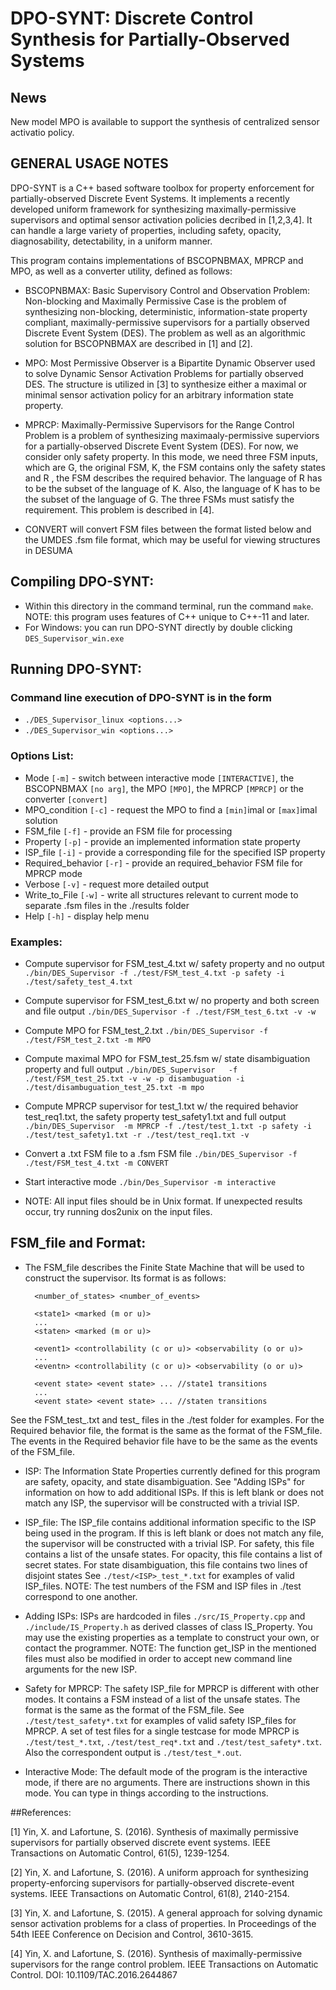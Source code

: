 # DPO-SYNT: Discrete Control Synthesis for Partially-Observed Systems
## News
New model MPO is available to support the synthesis of centralized sensor activatio policy.

## GENERAL USAGE NOTES

DPO-SYNT is a C++ based software toolbox for property enforcement for partially-observed Discrete Event Systems. 
It implements a recently developed uniform framework for synthesizing maximally-permissive supervisors and optimal
sensor activation policies decribed in [1,2,3,4]. 
It can handle a large variety of properties, including safety, opacity, diagnosability, detectability, in a uniform manner.

This program contains implementations of BSCOPNBMAX, MPRCP and MPO, as well as a converter utility, defined as follows:

* BSCOPNBMAX: 
Basic Supervisory Control and Observation Problem: Non-blocking and Maximally Permissive Case 
is the problem of synthesizing non-blocking, deterministic, information-state property compliant,
maximally-permissive supervisors for a partially observed Discrete Event
System (DES). The problem as well as an algorithmic solution for BSCOPNBMAX are described in [1] and [2].

* MPO: 
Most Permissive Observer is a Bipartite Dynamic Observer used to solve
Dynamic Sensor Activation Problems for partially observed DES. The structure
is utilized in [3] to synthesize either a maximal
or minimal sensor activation policy for an arbitrary information state
property.

* MPRCP: 
Maximally-Permissive Supervisors for the Range Control Problem is a problem 
of synthesizing maximaaly-permissive superviors for a partially-observed Discrete
Event System (DES). For now, we consider only safety property. In this mode, we need three 
FSM inputs, which are G, the original FSM, K, the FSM contains only the safety states and R
, the FSM describes the required behavior. The language of R has to be the subset of the 
language of K. Also, the language of K has to be the subset of the language of G. The three 
FSMs must satisfy the requirement. This problem is described in [4].

* CONVERT will convert FSM files between the format listed below and the
UMDES .fsm file format, which may be useful for viewing structures in DESUMA


## Compiling DPO-SYNT:
 * Within this directory in the command terminal, run the command `make`.
   NOTE: this program uses features of C++ unique to C++-11 and later.
 * For Windows: you can run DPO-SYNT directly by double clicking `DES_Supervisor_win.exe`
 
## Running DPO-SYNT:

### Command line execution of DPO-SYNT is in the form
*	`./DES_Supervisor_linux <options...>`
*	`./DES_Supervisor_win <options...>`
	
### Options List:
* Mode `[-m]` - switch between interactive mode `[INTERACTIVE]`, the BSCOPNBMAX `[no arg]`, the MPO `[MPO]`, the MPRCP `[MPRCP]` or the converter `[convert]`
* MPO_condition `[-c]` - request the MPO to find a `[min]`imal or `[max]`imal solution
* FSM_file `[-f]` - provide an FSM file for processing
* Property `[-p]` - provide an implemented information state property
* ISP_file `[-i]` - provide a corresponding file for the specified ISP property
* Required_behavior `[-r]` - provide an required_behavior FSM file for MPRCP mode
* Verbose `[-v]` - request more detailed output
* Write_to_File `[-w]` - write all structures relevant to current mode to
							 separate .fsm files in the ./results folder
* Help `[-h]` - display help menu
                
### Examples:

		
* Compute supervisor for FSM_test_4.txt w/ safety property and no output
`./bin/DES_Supervisor -f ./test/FSM_test_4.txt -p safety -i ./test/safety_test_4.txt`
		
* Compute supervisor for FSM_test_6.txt w/ no property and both screen and file output
`./bin/DES_Supervisor -f ./test/FSM_test_6.txt -v -w`
		
* Compute MPO for FSM_test_2.txt
`./bin/DES_Supervisor -f ./test/FSM_test_2.txt -m MPO`
	  	
* Compute maximal MPO for FSM_test_25.fsm w/ state disambiguation property and full output
`./bin/DES_Supervisor   -f ./test/FSM_test_25.txt -v -w -p disambuguation -i ./test/disambuguation_test_25.txt -m mpo`
	
* Compute MPRCP supervisor for test_1.txt w/ the required behavior test_req1.txt, 
		the safety property test_safety1.txt and full output           
`./bin/DES_Supervisor  -m MPRCP -f ./test/test_1.txt -p safety -i ./test/test_safety1.txt -r ./test/test_req1.txt -v`
                
* Convert a .txt FSM file to a .fsm FSM file
`./bin/DES_Supervisor -f ./test/FSM_test_4.txt -m CONVERT`
		
* Start interactive mode
`./bin/Des_Supervisor -m interactive`
		
* NOTE: All input files should be in Unix format. If unexpected results
	occur, try running dos2unix on the input files.
	
## FSM_file and Format:

* The FSM_file describes the Finite State Machine that will be used to
construct the supervisor. Its format is as follows:

		<number_of_states> <number_of_events>

		<state1> <marked (m or u)>
		...
		<staten> <marked (m or u)>

		<event1> <controllability (c or u)> <observability (o or u)>
		...
		<eventn> <controllability (c or u)> <observability (o or u)>

		<event state> <event state> ... //state1 transitions
		...
		<event state> <event state> ... //staten transitions
See the FSM_test_.txt and test_ files in the ./test folder for examples.
For the Required behavior file, the format is the same as the format of the FSM_file. 
The events in the Required behavior file have to be the same as the events of the FSM_file. 
	
* ISP:
	The Information State Properties currently defined for this program
	are safety, opacity, and state disambiguation. See "Adding ISPs" for information on how to
	add additional ISPs. If this is left blank or does not match any ISP,
	the supervisor will be constructed with a trivial ISP.
	
* ISP_file:
	The ISP_file contains additional information specific to the ISP being
	used in the program. If this is left blank or does not match any file,
	the supervisor will be constructed with a trivial ISP.
		For safety, this file contains a list of the unsafe states.
		For opacity, this file contains a list of secret states.
		For state disambiguation, this file contains two lines of disjoint states
	See `./test/<ISP>_test_*.txt` for examples of valid ISP_files.
	NOTE: The test numbers of the FSM and ISP files in ./test correspond to
	one another.

* Adding ISPs:
	ISPs are hardcoded in files `./src/IS_Property.cpp` and
	`./include/IS_Property.h` as derived classes of class IS_Property. You may
	use the existing properties as a template to construct your own, or
	contact the programmer.
	NOTE: The function get_ISP in the mentioned files must also be modified
	in order to accept new command line arguments for the new ISP.
	
* Safety for MPRCP:
	The safety ISP_file for MPRCP is different with other modes. It contains a FSM instead
	of a list of the unsafe states. The format is the same as the format of the FSM_file.
	See `./test/test_safety*.txt` for examples of valid safety ISP_files for MPRCP.
	A set of test files for a single testcase for mode MPRCP is `./test/test_*.txt`, 
	`./test/test_req*.txt` and `./test/test_safety*.txt`. Also the correspondent output is `./test/test_*.out`.

* Interactive Mode:
	The default mode of the program is the interactive mode, if there are no arguments. 
	There are instructions shown in this mode. You can type in things according to the instructions.

##References:


[1] Yin, X. and Lafortune, S. (2016). Synthesis of maximally permissive supervisors for partially observed discrete event systems. 
    IEEE Transactions on Automatic Control, 61(5), 1239-1254.
    
[2]	Yin, X. and Lafortune, S. (2016). A uniform approach for synthesizing property-enforcing supervisors for partially-observed discrete-event systems.   IEEE Transactions on Automatic Control, 61(8), 2140-2154.	
    
[3] Yin, X. and Lafortune, S. (2015). A general approach for solving dynamic sensor activation problems for a class of properties. 
    In Proceedings of the 54th IEEE Conference on Decision and Control, 3610-3615.
    
[4] Yin, X. and Lafortune, S. (2016). Synthesis of maximally-permissive supervisors for the range control problem.  IEEE Transactions on Automatic Control. DOI: 10.1109/TAC.2016.2644867
